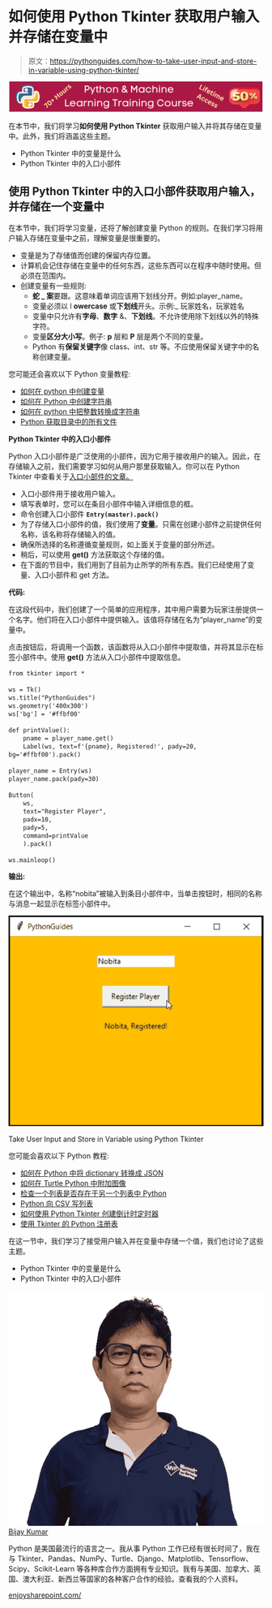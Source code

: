 # 如何使用 Python Tkinter 获取用户输入并存储在变量中

> 原文：<https://pythonguides.com/how-to-take-user-input-and-store-in-variable-using-python-tkinter/>

[![Python & Machine Learning training courses](img/49ec9c6da89a04c9f45bab643f8c765c.png)](https://sharepointsky.teachable.com/p/python-and-machine-learning-training-course)

在本节中，我们将学习**如何使用 Python Tkinter** 获取用户输入并将其存储在变量中。此外，我们将涵盖这些主题。

*   Python Tkinter 中的变量是什么
*   Python Tkinter 中的入口小部件

## 使用 Python Tkinter 中的入口小部件获取用户输入，并存储在一个变量中

在本节中，我们将学习变量，还将了解创建变量 Python 的规则。在我们学习将用户输入存储在变量中之前，理解变量是很重要的。

*   变量是为了存储值而创建的保留内存位置。
*   计算机会记住存储在变量中的任何东西，这些东西可以在程序中随时使用。但必须在范围内。
*   创建变量有一些规则:
    *   **蛇 _ 案**要跟。这意味着单词应该用下划线分开。例如:player_name。
    *   变量必须以 l **owercase** 或**下划线**开头。示例:_ 玩家姓名，玩家姓名
    *   变量中只允许有**字母**、**数字** &、**下划线**。不允许使用除下划线以外的特殊字符。
    *   变量**区分大小写**。例子: **p** 层和 **P** 层是两个不同的变量。
    *   Python 有**保留关键字**像 class、int、str 等。不应使用保留关键字中的名称创建变量。

您可能还会喜欢以下 Python 变量教程:

*   [如何在 python 中创建变量](https://pythonguides.com/create-python-variable/)
*   [如何在 Python 中创建字符串](https://pythonguides.com/create-a-string-in-python/)
*   [如何在 python 中把整数转换成字符串](https://pythonguides.com/convert-an-integer-to-string-in-python/)
*   [Python 获取目录中的所有文件](https://pythonguides.com/python-get-all-files-in-directory/)

**Python Tkinter 中的入口小部件**

Python 入口小部件是广泛使用的小部件，因为它用于接收用户的输入。因此，在存储输入之前，我们需要学习如何从用户那里获取输入。你可以在 Python Tkinter 中查看关于[入口小部件的文章。](https://pythonguides.com/python-tkinter-entry/)

*   入口小部件用于接收用户输入。
*   填写表单时，您可以在条目小部件中输入详细信息的框。
*   命令创建入口小部件 **`Entry(master).pack()`**
*   为了存储入口小部件的值，我们使用了**变量**。只需在创建小部件之前提供任何名称，该名称将存储输入的值。
*   确保所选择的名称遵循变量规则，如上面关于变量的部分所述。
*   稍后，可以使用 **get()** 方法获取这个存储的值。
*   在下面的节目中，我们用到了目前为止所学的所有东西。我们已经使用了变量、入口小部件和 get 方法。

**代码:**

在这段代码中，我们创建了一个简单的应用程序，其中用户需要为玩家注册提供一个名字。他们将在入口小部件中提供输入。该值将存储在名为“player_name”的变量中。

点击按钮后，将调用一个函数，该函数将从入口小部件中提取值，并将其显示在标签小部件中。使用 **get()** 方法从入口小部件中提取信息。

```
from tkinter import *

ws = Tk()
ws.title("PythonGuides")
ws.geometry('400x300')
ws['bg'] = '#ffbf00'

def printValue():
    pname = player_name.get()
    Label(ws, text=f'{pname}, Registered!', pady=20, bg='#ffbf00').pack()

player_name = Entry(ws)
player_name.pack(pady=30)

Button(
    ws,
    text="Register Player", 
    padx=10, 
    pady=5,
    command=printValue
    ).pack()

ws.mainloop()
```

**输出:**

在这个输出中，名称“nobita”被输入到条目小部件中，当单击按钮时，相同的名称与消息一起显示在标签小部件中。

![python tkinter store value in variable](img/cfe2de0fcd68f1099ac00cd8de94ff5d.png "python tkinter store value in variable")

Take User Input and Store in Variable using Python Tkinter

您可能会喜欢以下 Python 教程:

*   [如何在 Python 中将 dictionary 转换成 JSON](https://pythonguides.com/convert-dictionary-to-json-python/)
*   [如何在 Turtle Python 中附加图像](https://pythonguides.com/attach-image-to-turtle-python/)
*   [检查一个列表是否存在于另一个列表中 Python](https://pythonguides.com/check-if-a-list-exists-in-another-list-python/)
*   [Python 向 CSV 写列表](https://pythonguides.com/python-write-a-list-to-csv/)
*   [如何使用 Python Tkinter 创建倒计时定时器](https://pythonguides.com/create-countdown-timer-using-python-tkinter/)
*   [使用 Tkinter 的 Python 注册表](https://pythonguides.com/registration-form-in-python-using-tkinter/)

在这一节中，我们学习了接受用户输入并在变量中存储一个值，我们也讨论了这些主题。

*   Python Tkinter 中的变量是什么
*   Python Tkinter 中的入口小部件

![Bijay Kumar MVP](img/9cb1c9117bcc4bbbaba71db8d37d76ef.png "Bijay Kumar MVP")[Bijay Kumar](https://pythonguides.com/author/fewlines4biju/)

Python 是美国最流行的语言之一。我从事 Python 工作已经有很长时间了，我在与 Tkinter、Pandas、NumPy、Turtle、Django、Matplotlib、Tensorflow、Scipy、Scikit-Learn 等各种库合作方面拥有专业知识。我有与美国、加拿大、英国、澳大利亚、新西兰等国家的各种客户合作的经验。查看我的个人资料。

[enjoysharepoint.com/](https://enjoysharepoint.com/)[](https://www.facebook.com/fewlines4biju "Facebook")[](https://www.linkedin.com/in/fewlines4biju/ "Linkedin")[](https://twitter.com/fewlines4biju "Twitter")